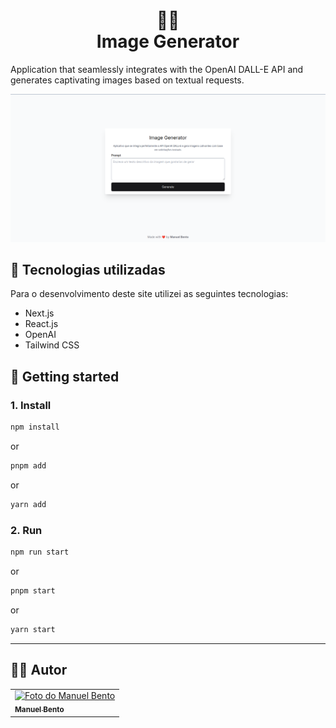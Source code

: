 <h1 align="center">
  📸📝<br>Image Generator
</h1>
<p>Application that seamlessly integrates with the OpenAI DALL-E API and generates captivating images based on textual requests.
</p>

![Resultado final do projeto](./public/capa.png)


## 💼 Tecnologias utilizadas

Para o desenvolvimento deste site utilizei as seguintes tecnologias:
- Next.js
- React.js
- OpenAI
- Tailwind CSS

## 🚀 Getting started

### 1. Install

```bash
npm install
```

or

```bash
pnpm add
```

or

```bash
yarn add
```
### 2. Run

```bash
npm run start
```

or

```bash
pnpm start
```

or

```bash
yarn start
```
---
<h2>👨‍🚀 Autor</h2>

<table>
  <tr>
    <td>
      <a href="https://github.com/manuelbento19">
        <img src="https://avatars.githubusercontent.com/u/65732773" width="150px;" alt="Foto do Manuel Bento"/><br>
        <sub>
          <b>Manuel Bento</b>
        </sub>
      </a>
    </td>
  </tr>
</table>
